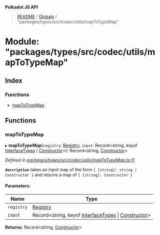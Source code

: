 **Polkadot JS API**

> [README](../README.md) / [Globals](../globals.md) / "packages/types/src/codec/utils/mapToTypeMap"

# Module: "packages/types/src/codec/utils/mapToTypeMap"

## Index

### Functions

* [mapToTypeMap](_packages_types_src_codec_utils_maptotypemap_.md#maptotypemap)

## Functions

### mapToTypeMap

▸ **mapToTypeMap**(`registry`: [Registry](../interfaces/_packages_types_src_types_registry_.registry.md), `input`: Record\<string, keyof [InterfaceTypes](../interfaces/_packages_types_src_types_registry_.interfacetypes.md) \| [Constructor](../interfaces/_packages_types_src_types_codec_.constructor.md)>): Record\<string, [Constructor](../interfaces/_packages_types_src_types_codec_.constructor.md)>

*Defined in [packages/types/src/codec/utils/mapToTypeMap.ts:11](https://github.com/polkadot-js/api/blob/e055438c5/packages/types/src/codec/utils/mapToTypeMap.ts#L11)*

**`description`** takes an input map of the form `{ [string]: string | Constructor }` and returns a map of `{ [string]: Constructor }`

#### Parameters:

Name | Type |
------ | ------ |
`registry` | [Registry](../interfaces/_packages_types_src_types_registry_.registry.md) |
`input` | Record\<string, keyof [InterfaceTypes](../interfaces/_packages_types_src_types_registry_.interfacetypes.md) \| [Constructor](../interfaces/_packages_types_src_types_codec_.constructor.md)> |

**Returns:** Record\<string, [Constructor](../interfaces/_packages_types_src_types_codec_.constructor.md)>
